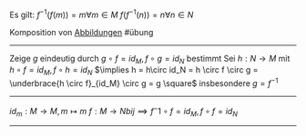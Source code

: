 
Es gilt:
$f^{-1}(f(m)) = m \forall m\in M$
$f(f^{-1}(n)) = n \forall n\in N$

Komposition von [Abbildungen](Abbildungen.md) #übung 

---

Zeige $g$ eindeutig durch $g \circ f = id_M, f\circ g = id_N$ bestimmt
Sei $h: N \to M$ mit $h \circ f = id_M, f\circ h = id_N$
$\implies h = h\circ id_N = h \circ f \circ g = \underbrace{h \circ f}_{id_M} \circ g = g \square$
insbesondere $g= f^{-1}$

---

$id_m: M\to M, m \mapsto m$
$f: M \to N bij \implies f^-1 \circ f = id_M, f \circ f = id_N$

---